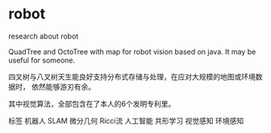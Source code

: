 # robot
research about robot

QuadTree and OctoTree with map for robot vision based on java.
It may be useful for someone.

四叉树与八叉树天生能良好支持分布式存储与处理，在应对大规模的地图或环境数据时，
依然能够游刃有余。

其中视觉算法，全部包含在了本人的6个发明专利里。

标签
机器人 SLAM 微分几何 Ricci流 人工智能 共形学习 视觉感知 环境感知

